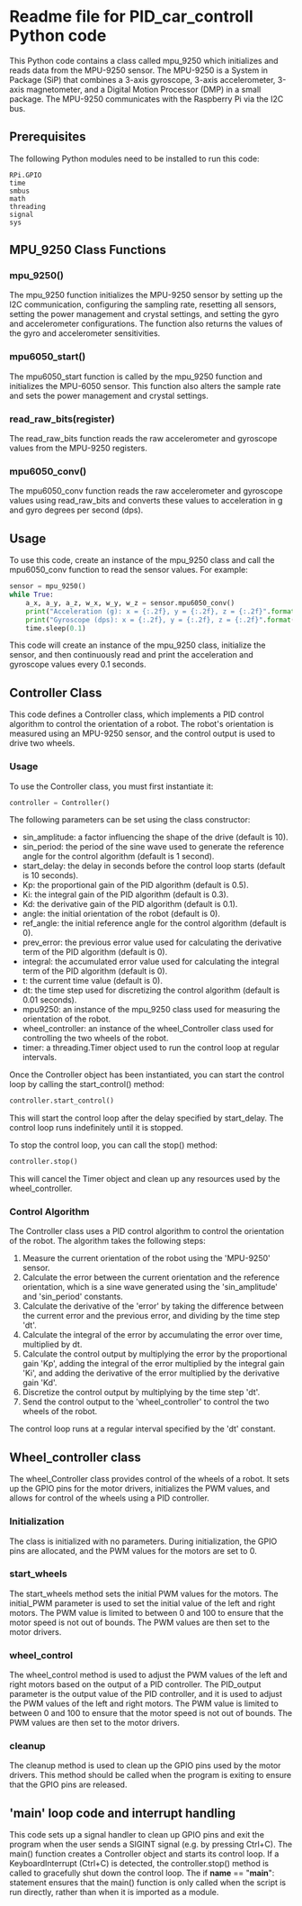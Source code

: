 # Readme file for PID_car_controll Python code

This Python code contains a class called mpu_9250 which initializes and reads data from the MPU-9250 sensor. The MPU-9250 is a System in Package (SiP) that combines a 3-axis gyroscope, 3-axis accelerometer, 3-axis magnetometer, and a Digital Motion Processor (DMP) in a small package. The MPU-9250 communicates with the Raspberry Pi via the I2C bus.
## Prerequisites

The following Python modules need to be installed to run this code:

    RPi.GPIO
    time
    smbus
    math
    threading
    signal
    sys

## MPU_9250 Class Functions
### mpu_9250()

The mpu_9250 function initializes the MPU-9250 sensor by setting up the I2C communication, configuring the sampling rate, resetting all sensors, setting the power management and crystal settings, and setting the gyro and accelerometer configurations. The function also returns the values of the gyro and accelerometer sensitivities.
### mpu6050_start()

The mpu6050_start function is called by the mpu_9250 function and initializes the MPU-6050 sensor. This function also alters the sample rate and sets the power management and crystal settings.
### read_raw_bits(register)

The read_raw_bits function reads the raw accelerometer and gyroscope values from the MPU-9250 registers.
### mpu6050_conv()

The mpu6050_conv function reads the raw accelerometer and gyroscope values using read_raw_bits and converts these values to acceleration in g and gyro degrees per second (dps).
## Usage

To use this code, create an instance of the mpu_9250 class and call the mpu6050_conv function to read the sensor values. For example:

```python
sensor = mpu_9250()
while True:
    a_x, a_y, a_z, w_x, w_y, w_z = sensor.mpu6050_conv()
    print("Acceleration (g): x = {:.2f}, y = {:.2f}, z = {:.2f}".format(a_x, a_y, a_z))
    print("Gyroscope (dps): x = {:.2f}, y = {:.2f}, z = {:.2f}".format(w_x, w_y, w_z))
    time.sleep(0.1)
```

This code will create an instance of the mpu_9250 class, initialize the sensor, and then continuously read and print the acceleration and gyroscope values every 0.1 seconds.

## Controller Class
This code defines a Controller class, which implements a PID control algorithm to control the orientation of a robot. The robot's orientation is measured using an MPU-9250 sensor, and the control output is used to drive two wheels.
### Usage

To use the Controller class, you must first instantiate it:

```python
controller = Controller()
```

The following parameters can be set using the class constructor:

- sin_amplitude: a factor influencing the shape of the drive (default is 10).
- sin_period: the period of the sine wave used to generate the reference angle for the control algorithm (default is 1 second).
- start_delay: the delay in seconds before the control loop starts (default is 10 seconds).
- Kp: the proportional gain of the PID algorithm (default is 0.5).
- Ki: the integral gain of the PID algorithm (default is 0.3).
- Kd: the derivative gain of the PID algorithm (default is 0.1).
- angle: the initial orientation of the robot (default is 0).
- ref_angle: the initial reference angle for the control algorithm (default is 0).
- prev_error: the previous error value used for calculating the derivative term of the PID algorithm (default is 0).
- integral: the accumulated error value used for calculating the integral term of the PID algorithm (default is 0).
- t: the current time value (default is 0).
- dt: the time step used for discretizing the control algorithm (default is 0.01 seconds).
- mpu9250: an instance of the mpu_9250 class used for measuring the orientation of the robot.
- wheel_controller: an instance of the wheel_Controller class used for controlling the two wheels of the robot.
- timer: a threading.Timer object used to run the control loop at regular intervals.

Once the Controller object has been instantiated, you can start the control loop by calling the start_control() method:

```python
controller.start_control()
```

This will start the control loop after the delay specified by start_delay. The control loop runs indefinitely until it is stopped.

To stop the control loop, you can call the stop() method:

```python
controller.stop()
```
This will cancel the Timer object and clean up any resources used by the wheel_controller.
### Control Algorithm

The Controller class uses a PID control algorithm to control the orientation of the robot. The algorithm takes the following steps:

1) Measure the current orientation of the robot using the 'MPU-9250' sensor.
2) Calculate the error between the current orientation and the reference orientation, which is a sine wave generated using the 'sin_amplitude' and 'sin_period' constants.
3) Calculate the derivative of the 'error' by taking the difference between the current error and the previous error, and dividing by the time step 'dt'.
4) Calculate the integral of the error by accumulating the error over time, multiplied by dt.
5) Calculate the control output by multiplying the error by the proportional gain 'Kp', adding the integral of the error multiplied by the integral gain 'Ki', and adding the derivative of the error multiplied by the derivative gain 'Kd'.
6) Discretize the control output by multiplying by the time step 'dt'.
7) Send the control output to the 'wheel_controller' to control the two wheels of the robot.

The control loop runs at a regular interval specified by the 'dt' constant.

## Wheel_controller class
The wheel_Controller class provides control of the wheels of a robot. It sets up the GPIO pins for the motor drivers, initializes the PWM values, and allows for control of the wheels using a PID controller.
### Initialization

The class is initialized with no parameters. During initialization, the GPIO pins are allocated, and the PWM values for the motors are set to 0.
### start_wheels

The start_wheels method sets the initial PWM values for the motors. The initial_PWM parameter is used to set the initial value of the left and right motors. The PWM value is limited to between 0 and 100 to ensure that the motor speed is not out of bounds. The PWM values are then set to the motor drivers.
### wheel_control

The wheel_control method is used to adjust the PWM values of the left and right motors based on the output of a PID controller. The PID_output parameter is the output value of the PID controller, and it is used to adjust the PWM values of the left and right motors. The PWM value is limited to between 0 and 100 to ensure that the motor speed is not out of bounds. The PWM values are then set to the motor drivers.
### cleanup

The cleanup method is used to clean up the GPIO pins used by the motor drivers. This method should be called when the program is exiting to ensure that the GPIO pins are released.

## 'main' loop code and interrupt handling
This code sets up a signal handler to clean up GPIO pins and exit the program when the user sends a SIGINT signal (e.g. by pressing Ctrl+C). The main() function creates a Controller object and starts its control loop. If a KeyboardInterrupt (Ctrl+C) is detected, the controller.stop() method is called to gracefully shut down the control loop. The if __name__ == "__main__": statement ensures that the main() function is only called when the script is run directly, rather than when it is imported as a module.
